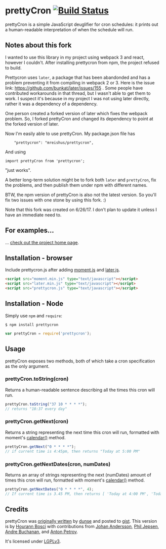 # prettyCron [![Build Status](https://travis-ci.org/azza-bazoo/prettycron.svg?branch=master)](https://travis-ci.org/azza-bazoo/prettycron)

prettyCron is a simple JavaScript deuglifier for cron schedules: it prints out a human-readable interpretation of when the schedule will run.

## Notes about this fork

I wanted to use this library in my project using webpack 3 and react, however I couldn't.   After installing prettycron from npm, the project refused to build.

Prettycron uses `later`, a package that has been abandonded and has a problem preventing it from compiling in webpack 2 or 3.   Here is the issue link: https://github.com/bunkat/later/issues/155 .  Some people have contributed workarounds in that thread, but I wasn't able to get them to work.  I suspect it's because in my project I was not using later directly, rather it was a dependency of a dependency.

One person created a forked version of later which fixes the webpack problem.   So, I forked prettyCron and changed its dependency to point at the forked version of later.

Now I'm easily able to use prettyCron.  My package.json file has
```
    "prettycron": "mreishus/prettycron",
```

And using
```
import prettyCron from 'prettycron';
```

"just works".

A better long-term solution might be to fork both `later` and `prettyCron`, fix the problems, and then publish them under npm with different names.

BTW, the npm version of prettyCron is also not the latest version.  So you'll fix two issues with one stone by using this fork. :)

Note that this fork was created on 6/26/17.  I don't plan to update it unless I have an immediate need to.

## For examples...

... [check out the project home page](http://azza-bazoo.github.io/prettycron/).


## Installation - browser

Include prettycron.js after adding [moment.js](http://momentjs.com/) and [later.js](https://github.com/bunkat/later).

```html
<script src="moment.min.js" type="text/javascript"></script>
<script src="later.min.js" type="text/javascript"></script>
<script src="prettycron.js" type="text/javascript"></script>
```


## Installation - Node

Simply use `npm` and `require`:

```
$ npm install prettycron
```

```js
var prettyCron = require('prettycron');
```


## Usage

prettyCron exposes two methods, both of which take a cron specification as the only argument.

### prettyCron.toString(cron)

Returns a human-readable sentence describing all the times this cron will run.

```js
prettyCron.toString("37 10 * * * *");
// returns "10:37 every day"
```

### prettyCron.getNext(cron)

Returns a string representing the next time this cron will run, formatted with moment's [calendar()](http://momentjs.com/docs/#/displaying/calendar-time/) method.

```js
prettyCron.getNext("0 * * * *");
// if current time is 4:45pm, then returns "Today at 5:00 PM"
```

### prettyCron.getNextDates(cron, numDates)

Returns an array of strings representing the next (numDates) amount of times this cron will run, formatted with moment's [calendar()](http://momentjs.com/docs/#/displaying/calendar-time/) method.

```js
prettyCron.getNextDates("0 * * * *", 4);
// If current time is 3.45 PM, then returns [ 'Today at 4:00 PM', 'Today at 5:00 PM', 'Today at 6:00 PM', 'Today at 7:00 PM' ]
```

## Credits

prettyCron was [originally written](http://dsysadm.blogspot.com.au/2012/09/human-readable-cron-expressions-using.html) by [dunse](https://github.com/dunse) and posted to [gist](https://gist.github.com/dunse/3714957). This version is by [Hourann Bosci](http://hourann.com/) with contributions from [Johan Andersson](https://github.com/anderssonjohan), [Phil Jepsen](https://github.com/wired8), [Andre Buchanan](https://github.com/andrebuchanan), and [Anton Petrov](https://github.com/itsmepetrov).

It's licensed under [LGPLv3](http://www.gnu.org/copyleft/lesser.html).
